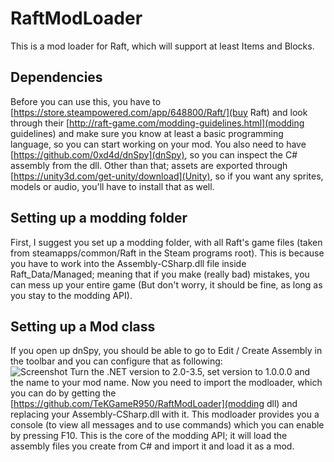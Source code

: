# RaftModLoader
This is a mod loader for Raft, which will support at least Items and Blocks.
## Dependencies
Before you can use this, you have to [https://store.steampowered.com/app/648800/Raft/](buy Raft) and look through their [http://raft-game.com/modding-guidelines.html](modding guidelines) and make sure you know at least a basic programming language, so you can start working on your mod. You also need to have [https://github.com/0xd4d/dnSpy](dnSpy), so you can inspect the C# assembly from the dll. Other than that; assets are exported through [https://unity3d.com/get-unity/download](Unity), so if you want any sprites, models or audio, you'll have to install that as well.
## Setting up a modding folder
First, I suggest you set up a modding folder, with all Raft's game files (taken from steamapps/common/Raft in the Steam programs root). This is because you have to work into the Assembly-CSharp.dll file inside Raft_Data/Managed; meaning that if you make (really bad) mistakes, you can mess up your entire game (But don't worry, it should be fine, as long as you stay to the modding API).
## Setting up a Mod class
If you open up dnSpy, you should be able to go to Edit / Create Assembly in the toolbar and you can configure that as following:  
![Screenshot](https://i.imgur.com/gCX0O1Y.png)
Turn the .NET version to 2.0-3.5, set version to 1.0.0.0 and the name to your mod name.
Now you need to import the modloader, which you can do by getting the [https://github.com/TeKGameR950/RaftModLoader](modding dll) and replacing your Assembly-CSharp.dll with it. This modloader provides you a console (to view all messages and to use commands) which you can enable by pressing F10. This is the core of the modding API; it will load the assembly files you create from C# and import it and load it as a mod.
